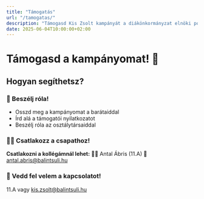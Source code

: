 ```yaml
---
title: "Támogatás"
url: "/tamogatas/"
description: "Támogasd Kis Zsolt kampányát a diákönkormányzat elnöki posztjáért"
date: 2025-06-04T10:00:00+02:00
---
```


# Támogasd a kampányomat! 🤝

## Hogyan segíthetsz?

### 💬 Beszélj róla!
- Osszd meg a kampányomat a barátaiddal
- Írd alá a támogatói nyilatkozatot
- Beszélj róla az osztálytársaiddal

### 🙋‍♀️ Csatlakozz a csapathoz!

**Csatlakozni a kollégámnál lehet:**
👨‍🎓 Antal Ábris (11.A)
📧 antal.abris@balintsuli.hu

### 📧 Vedd fel velem a kapcsolatot!
11.A vagy kis.zsolt@balintsuli.hu